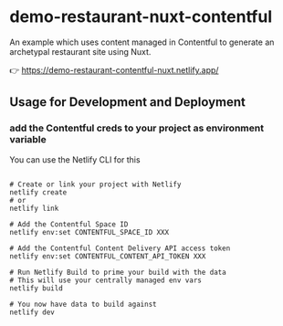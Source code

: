 # demo-restaurant-nuxt-contentful

 An example which uses content managed in Contentful to generate an archetypal restaurant site using Nuxt.

 👉 https://demo-restaurant-contentful-nuxt.netlify.app/
 

## Usage for Development and Deployment


### add the Contentful creds to your project as environment variable

You can use the Netlify CLI for this

```

# Create or link your project with Netlify
netlify create
# or
netlify link

# Add the Contentful Space ID
netlify env:set CONTENTFUL_SPACE_ID XXX

# Add the Contentful Content Delivery API access token
netlify env:set CONTENTFUL_CONTENT_API_TOKEN XXX

# Run Netlify Build to prime your build with the data 
# This will use your centrally managed env vars
netlify build

# You now have data to build against
netlify dev
```

